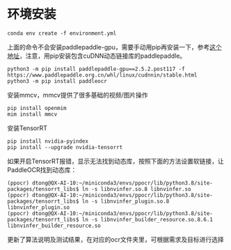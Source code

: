 # 环境安装

`conda env create -f environment.yml`

上面的命令不会安装paddlepaddle-gpu，需要手动用pip再安装一下，参考[这个地址](https://www.paddlepaddle.org.cn/install/quick?docurl=/documentation/docs/zh/install/pip/linux-pip.html)，注意，用pip安装包含cuDNN动态链接库的paddlepaddle。


```
python3 -m pip install paddlepaddle-gpu==2.5.2.post117 -f https://www.paddlepaddle.org.cn/whl/linux/cudnnin/stable.html
python3 -m pip install paddleocr
```

安装mmcv，mmcv提供了很多基础的视频/图片操作

```
pip install openmim
mim install mmcv
```

安装TensorRT
```
pip install nvidia-pyindex
pip install --upgrade nvidia-tensorrt
```
如果开启TensorRT报错，显示无法找到动态库，按照下面的方法设置软链接，让PaddleOCR找到动态库：
```
(ppocr) dtong@QX-AI-10:~/miniconda3/envs/ppocr/lib/python3.8/site-packages/tensorrt_libs$ ln -s libnvinfer.so.8 libnvinfer.so
(ppocr) dtong@QX-AI-10:~/miniconda3/envs/ppocr/lib/python3.8/site-packages/tensorrt_libs$ ln -s libnvinfer_plugin.so.8 libnvinfer_plugin.so
(ppocr) dtong@QX-AI-10:~/miniconda3/envs/ppocr/lib/python3.8/site-packages/tensorrt_libs$ ln -s libnvinfer_builder_resource.so.8.6.1 libnvinfer_builder_resource.so
```
更新了算法说明及测试结果，在对应的ocr文件夹里，可根据需求及目标进行选择






